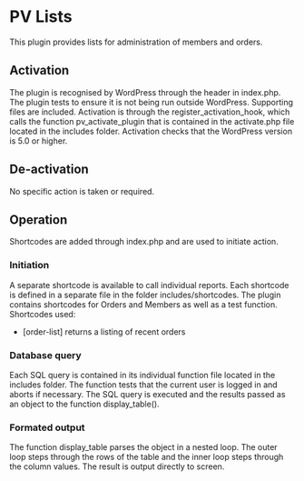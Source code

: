 # PV Lists
This plugin provides lists for administration of members and orders.

## Activation
The plugin is recognised by WordPress through the header in index.php.
The plugin tests to ensure it is not being run outside WordPress. Supporting files are included. 
Activation is through the register_activation_hook, which calls the function pv_activate_plugin that is contained in the activate.php file located in the includes folder. Activation checks that the WordPress version is 5.0 or higher.

## De-activation
No specific action is taken or required.

## Operation
Shortcodes are added through index.php and are used to initiate action.

### Initiation
A separate shortcode is available to call individual reports. Each shortcode is defined in a separate file in the folder includes/shortcodes. The plugin contains shortcodes for Orders and Members as well as a test function. Shortcodes used:
- [order-list] returns a listing of recent orders

### Database query
Each SQL query is contained in its individual function file located in the includes folder. The function tests that the current user is logged in and aborts if necessary. The SQL query is executed and the results passed as an object to the function display_table().

### Formated output
The function display_table parses the object in a nested loop. The outer loop steps through the rows of the table and the inner loop steps through the column values. The result is output directly to screen.